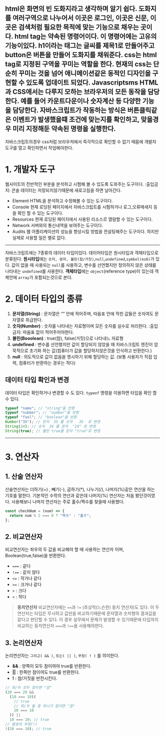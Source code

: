 html은 화면의 빈 도화지라고 생각하며 알기 쉽다.
도화지를 여러구역으로 나누어서 이곳은 로그인, 이곳은 신문, 이곳은 검색처럼 필요한 목적에 맞는 기능으로 채우는 곳이다.
html tag는 약속된 명령어이다.
이 명령어에는 고유의 기능이있다.
h1이라는 태그는 글씨를 제목1로 만들어주고 button은 버튼을 만들어 도화지를 채워준다.
css는 html tag로 지정된 구역을 꾸미는 역할을 한다.
현재의 css는 단순히 꾸미는 것을 넘어 애니메이션같은 동적인 디자인을 구현할 수 있도록 업데이트 되었다.
Javascriptsms HTML과 CSS에서는 다루지 모하는 브라우저의 모든 동작을 담당한다.
예를 들어 카운트다운이나 숫자계산 등 다양한 기능을 담당한다.
자바스크립트가 작동하는 방식은 버튼클릭같은 이벤트가 발생했을떄 조건에 맞는지를 확인하고, 맞을경우 미리 지정해둔 약속된 명령을 실행한다.
---
자바스크립트의경우 css처럼 브라우저에서 즉각적으로 확인할 수 없기 때뭄에 개발자도구를 열고 확인하면서 작업해야한다.
# 1. 개발자 도구
웹사이트의 전반적인 부분을 분석하고 시험해 볼 수 있도록 도와주는 도구이다.
:출입금지:️ 콘솔 데이터는 저장되지않기때문에 새로고침을 하면 날아간다.
- Element
  HTML을 분석하고 수정해볼 수 있는 도구이다.
- Console
  현재 로딩된 페이지에서 자바스크립트를 시험하거나 로그,오류메세지 등을 확인 할 수 있는 도구이다.
- Resources
  현재 로딩된 페이지에서 사용된 리소스르 열람할 수 있는 도구이다.
- Network
  서버와의 통신내역을 보여주는 도구이다.
- Audits
  웹 어플리케이션의 성능을 향상시킬 방법을 컨설팅해주는 도구이다. 하지만 실제로 사용할 일은 별로 없다.
---
자바스크립트에는 7종류의 데이터 타입이있다.
데이어타입은 원시타입과 객체타입으로 분류된다.
**원시타입**에는 `숫자, 문자, 불린(참/거짓)`,`null`,`undefined`,`symbol(es6)`가 있다.
값이 없을 때 사용되는 `null`를 사용하고, 변수를 선언했지만 정의하지 않은 상태를 나타내는 `undefined`를 사용한다.
**객체타입**에는 `object`(reference type)이 있는데 객체안에 `array`가 포함되는것으로 본다.
# 2. 데이터 타입의 종류
1. **문자열(String)** : 문자열은 “” 안에 적어주며, 따옴표 안에 적힌 값들은 숫자여도 문자열로 취급한다.
2. **숫자(Number)** : 숫자를 나타내는 자료형이며 모든 숫자를 실수로 처리한다.
   :출입금지:️ 따옴표 없이 적어주어야한다.
3. **불린(Booolean)** : true(참), false(거짓)으로 나타내느 자료형
4. **undefined** : 변수를 선언했지만 값이 할당되지 않았을 때 자바스크립트 엔진이 암묵적으로 초기화 하는 값(컴퓨터가 값을 할당하지않은것을 인식하고 반환한다.)
5. **null** : 의도적으로 값이 없음을 명시하기 위해 할당하는 값. (보통 사용자가 직접 입력, 컴퓨터가 반환하는 경우는 적다)
## 데이터 타입 확인과 변경
데이터 타입은 확인하거나 변경할 수 도 있다.
`typeof` 명령을 이용하면 타입을 확인 할 수 있다.
```js
typeof "name"; // "string"을 반환
typeof "nubmer"; // "number"을 반환
typeof "fool"; // "boolean"을 반환
Number("35"); // 문자  35 를 숫자   35  로 변경
String(24); // 숫자  24 를 문자  "24" 로 변경
String(true); // 불린 true를 문자 "true"로 변경
```
---
# 3. 연산자
## 1. 산술 연산자
산술연산자는 더하기(+) , 빼기(-), 곱하기(\*), 나누기(/), 나머지(%)같은 연산을 하는 기호를 말한다.
기본적인 수학의 연산과 같은데 나머지(%) 연산자는 처음 봤던것이였다.
사용해보니 나머지 연산자는 주로 홀수/짝수를 찾을때 사용했다.
```js
const checkNum = (num) => {
  return num % 2 === 0 ? "짝수" : "홀수";
};
```
## 2. 비교연산자
비교연산자는 좌우의 두 값을 비교해야 할 때 사용하는 연산자 이며, Boolean(true,false)을 반환한다.
- `===` : 같다
- `!==` : 같지 않다
- `<=` : 작거나 같다
- `>=` : 크거나 같다
- `>` : 크다
- `<` : 작다
> **동치연산자**
> 비교연산자에는 `==`과 `!=` (추상적(느슨한) 동치 연산자)도 있다.
> 이 두연산자는 타입은 무시하고 값만을 비교하기때문에 문자열과 숫자형의 결과값을 같다고 판단할 수 있다.
> 이 경우 실무에서 문제가 발생할 수 있기때문에 타입까지 비교하는 동치연산자 `===`과 `!==`을 사용해야한다.
## 3. 논리연산자
논리연산자는 `그리고( && )`, `또는( || )`, `부정( ! )` 를 의미한다.
- **&&** : 양쪽이 모두 참이여야 true를 반환한다.
- **\|\|** : 한쪽만 참이여도 true를 반환한다.
- **!** : 참/거짓을 반전시킨다.
```js
// 좌/우 모두 참이면 "참"
(20 === 20 &&
  (10 === 10)(
    // true
    // 좌/우 둘 중 하나가 참이면 "참"
    20 === 10
  )) ||
  10 === 10; // true
// 괄호의 부정(!)
!(20 === 10); // true
```